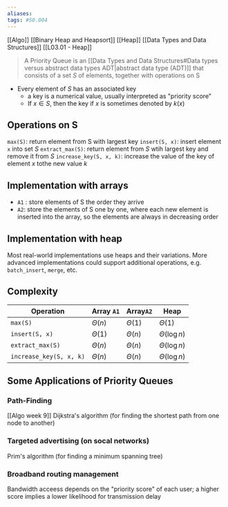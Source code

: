 ```yaml
---
aliases: 
tags: #50.004
---
```

[[Algo]]
[[Binary Heap and Heapsort]]
[[Heap]]
[[Data Types and Data Structures]]
[[L03.01 - Heap]]

> A Priority Queue is an [[Data Types and Data Structures#Data types versus abstract data types ADT|abstract data type (ADT)]] that consists of a set $S$ of elements, together with operations on S

- Every element of $S$ has an associated key
	- a key is a numerical value, usually interpreted as "priority score"
	- If $x \in S$, then the key if $x$ is sometimes denoted by $k(x)$

## Operations on S
`max(S)`: return element from S with largest key
`insert(S, x)`: insert element `x` into set $S$
`extract_max(S)`: return element from $S$ wtih largest key and remove it from $S$
`increase_key(S, x, k)`: increase the value of the key of element $x$ tothe new value $k$

## Implementation with arrays
- `A1` : store elements of S the order they arrive
- `A2`: store the elements of S one by one, where each new element is inserted into the array, so the elements are always in decreasing order

## Implementation with heap
Most real-world implementations use heaps and their variations.
More advanced implementations could support additional operations, e.g. `batch_insert`, `merge`, etc.

## Complexity

| Operation               | Array `A1`        | Array`A2`        | Heap              |
| ----------------------- | ----------- | ----------- | ----------------- |
| `max(S)`                | $\Theta(n)$ | $\Theta(1)$ | $\Theta(1)$       |
| `insert(S, x)`          | $\Theta(1)$ | $\Theta(n)$ | $\Theta(\log{n})$ |
| `extract_max(S)`        | $\Theta(n)$ | $\Theta(n)$ | $\Theta(\log{n})$ |
| `increase_key(S, x, k)` | $\Theta(n)$ | $\Theta(n)$ | $\Theta(\log{n})$ |

## Some Applications of Priority Queues
### Path-Finding
[[Algo week 9]]
Dijkstra's algorithm (for finding the shortest path from one node to another)
### Targeted advertising (on socal networks)
Prim's algorithm (for finding a minimum spanning tree)
### Broadband routing management
Bandwidth acceess depends on the "priority score" of each user; a higher score implies a lower likelihood for transmission delay